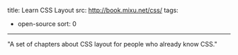 title: Learn CSS Layout
src: http://book.mixu.net/css/
tags:
  - open-source
sort: 0
---
"A set of chapters about CSS layout for people who already know CSS."
